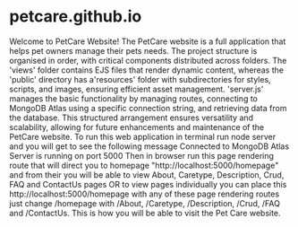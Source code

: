 # petcare.github.io
Welcome to PetCare Website!
The PetCare website is a full application that helps pet owners manage their pets needs. The project structure is organised in order, with critical components distributed across folders. The 'views' folder contains EJS files that render dynamic content, whereas the 'public' directory has a'resources' folder with subdirectories for styles, scripts, and images, ensuring efficient asset management. 'server.js' manages the basic functionality by managing routes, connecting to MongoDB Atlas using a specific connection string, and retrieving data from the database. This structured arrangement ensures versatility and scalability, allowing for future enhancements and maintenance of the PetCare website.
To run this web application in terminal run node server and you will get to see the following message 
Connected to MongoDB Atlas
Server is running on port 5000 
Then in browser run this page rendering route that will direct you to homepage "http://localhost:5000/homepage" and from their you will be able to view About, Caretype, Description, Crud, FAQ and ContactUs  pages OR to view pages individually you can place this http://localhost:5000/homepage with any of these page rendering routes just change /homepage with /About, /Caretype, /Description, /Crud, /FAQ and /ContactUs. 
This is how you will be able to visit the Pet Care website.





